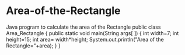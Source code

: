 # Area-of-the-Rectangle
Java program to calculate the area of the Rectangle
public class Area_Rectangle
{
    public static void main(String args[ ])
        {
            int width=7;
            int height=15;
            int area= width*height;
                  System.out.println("Area of the Rectangle="+area);
         }
}

